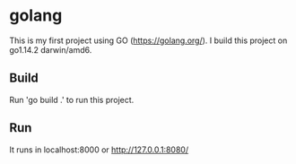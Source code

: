 # golang
This is my first project using GO (https://golang.org/). I build this project on go1.14.2 darwin/amd6. 

## Build 
Run 'go build .' to run this project. 

## Run 
It runs in localhost:8000 or http://127.0.0.1:8080/



